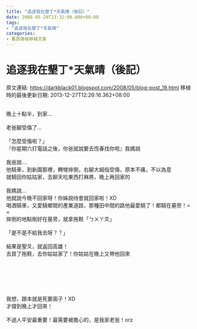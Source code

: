 ```yaml
---
title: "追逐我在墾丁*天氣晴（後記）"
date: 2008-05-20T13:32:00.000+08:00
tags: 
- "追逐我在墾丁*天氣晴"
categories:
- 舊部落格移植文章
---
```


# 追逐我在墾丁*天氣晴（後記）

原文連結: https://darkblack01.blogspot.com/2008/05/blog-post_19.html
移植時的最後更新日期: 2013-12-27T12:26:16.362+08:00

<br /><a name='more'></a>晚上十點半，到家...<br /><br />老爸腳受傷了...<br /><br />「怎麼受傷啦？」<br />『你星期六打電話之後，你爸就說要去恆春找你啦』我媽說<br /><br />我爸說....<br />他騎車，到新園那裡，轉彎摔倒，右腳大姆指受傷，原本不痛，不以為意<br />就騎回你姑姑家，去聊天吃東西打麻將，晚上再回家的<br /><br />我媽說...<br />他就說今晚不回家呀！你姊說待會就回家啦！XD<br />喝酒騎車，又愛騎鄉間的產業道路，那種田中間的路他最愛騎了！都騎在墓旁！= =<br />摔倒的地點剛好在墓旁，就拿拖鞋「ㄅㄨㄚ爻」<br /><br />「是不是不給我去呀？？」<br /><br />結果是聖爻，就返回高雄！<br />去買了拖鞋，去你姑姑家了！你姑姑在晚上又帶他回來<br /><br /><br /><br /><br /><br /><br />我想，跟本就是死要面子！XD<br />才撐到晚上才回來！<br /><br />不過人平安最重要！最需要被擔心的，是我家老爸！orz
